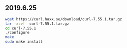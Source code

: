 ## 2019.6.25


```bash
wget https://curl.haxx.se/download/curl-7.55.1.tar.gz 
tar -xzvf  curl-7.55.1.tar.gz 
cd curl-7.55.1
./configure
make
sudo make install
```